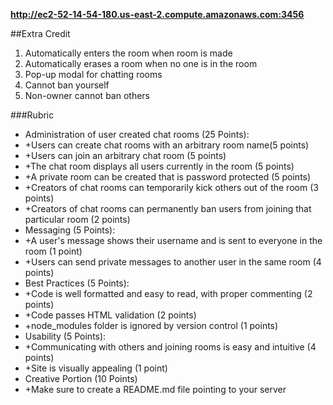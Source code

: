 
**http://ec2-52-14-54-180.us-east-2.compute.amazonaws.com:3456**

##Extra Credit
1. Automatically enters the room when room is made
2. Automatically erases a room when no one is in the room
3. Pop-up modal for chatting rooms
4. Cannot ban yourself
5. Non-owner cannot ban others



###Rubric
* Administration of user created chat rooms (25 Points):
 * +Users can create chat rooms with an arbitrary room name(5 points)
 * +Users can join an arbitrary chat room (5 points)
 * +The chat room displays all users currently in the room (5 points)
 * +A private room can be created that is password protected (5 points)
 * +Creators of chat rooms can temporarily kick others out of the room (3 points)
 * +Creators of chat rooms can permanently ban users from joining that particular room (2 points)
* Messaging (5 Points):
 * +A user's message shows their username and is sent to everyone in the room (1 point)
 * +Users can send private messages to another user in the same room (4 points)
* Best Practices (5 Points):
 * +Code is well formatted and easy to read, with proper commenting (2 points)
 * +Code passes HTML validation (2 points)
 * +node_modules folder is ignored by version control (1 points)
* Usability (5 Points):
 * +Communicating with others and joining rooms is easy and intuitive (4 points)
 * +Site is visually appealing (1 point)
* Creative Portion (10 Points)
 * +Make sure to create a README.md file pointing to your server
